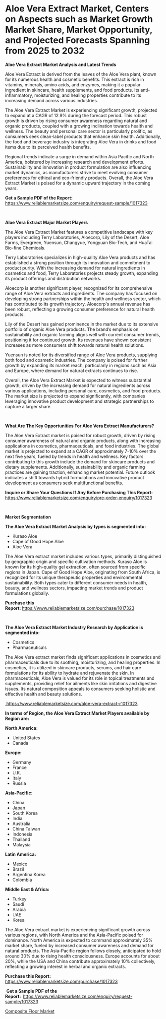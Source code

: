 <p><h1>Aloe Vera Extract Market, Centers on Aspects such as Market Growth Market Share, Market Opportunity, and Projected Forecasts Spanning from 2025 to 2032</h1></p><p><strong>Aloe Vera Extract Market Analysis and Latest Trends</strong></p>
<p><p>Aloe Vera Extract is derived from the leaves of the Aloe Vera plant, known for its numerous health and cosmetic benefits. This extract is rich in vitamins, minerals, amino acids, and enzymes, making it a popular ingredient in skincare, health supplements, and food products. Its anti-inflammatory, moisturizing, and healing properties contribute to its increasing demand across various industries.</p><p>The Aloe Vera Extract Market is experiencing significant growth, projected to expand at a CAGR of 12.9% during the forecast period. This robust growth is driven by rising consumer awareness regarding natural and organic products, coupled with a growing inclination towards health and wellness. The beauty and personal care sector is particularly prolific, as consumers seek clean-label products that enhance skin health. Additionally, the food and beverage industry is integrating Aloe Vera in drinks and food items due to its perceived health benefits.</p><p>Regional trends indicate a surge in demand within Asia Pacific and North America, bolstered by increasing research and development efforts. Sustainability and innovation in product formulation are also influencing market dynamics, as manufacturers strive to meet evolving consumer preferences for ethical and eco-friendly products. Overall, the Aloe Vera Extract Market is poised for a dynamic upward trajectory in the coming years.</p></p>
<p><strong>Get a Sample PDF of the Report:&nbsp;</strong> <a href="https://www.reliablemarketsize.com/enquiry/request-sample/1017323?utm_campaign=2316&utm_medium=2&utm_source=Github&utm_content=ia&utm_term=08022025&utm_id=aloe-vera-extract">https://www.reliablemarketsize.com/enquiry/request-sample/1017323</a></p>
<p>&nbsp;</p>
<p><strong>Aloe Vera Extract Major Market Players</strong></p>
<p><p>The Aloe Vera Extract Market features a competitive landscape with key players including Terry Laboratories, Aloecorp, Lily of the Desert, Aloe Farms, Evergreen, Yuensun, Changyue, Yongyuan Bio-Tech, and HuaTai Bio-fine Chemicals. </p><p>Terry Laboratories specializes in high-quality Aloe Vera products and has established a strong position through its innovation and commitment to product purity. With the increasing demand for natural ingredients in cosmetics and food, Terry Laboratories projects steady growth, expanding its product offerings and distribution networks.</p><p>Aloecorp is another significant player, recognized for its comprehensive range of Aloe Vera extracts and ingredients. The company has focused on developing strong partnerships within the health and wellness sector, which has contributed to its growth trajectory. Aloecorp's annual revenue has been robust, reflecting a growing consumer preference for natural health products.</p><p>Lily of the Desert has gained prominence in the market due to its extensive portfolio of organic Aloe Vera products. The brand’s emphasis on sustainability and organic farming aligns well with current consumer trends, positioning it for continued growth. Its revenues have shown consistent increases as more consumers shift towards natural health solutions.</p><p>Yuensun is noted for its diversified range of Aloe Vera products, supplying both food and cosmetic industries. The company is poised for further growth by expanding its market reach, particularly in regions such as Asia and Europe, where demand for natural extracts continues to rise.</p><p>Overall, the Aloe Vera Extract Market is expected to witness substantial growth, driven by the increasing demand for natural ingredients across various applications, including personal care, cosmetics, and food products. The market size is projected to expand significantly, with companies leveraging innovative product development and strategic partnerships to capture a larger share.</p></p>
<p>&nbsp;</p>
<p><strong>What Are The Key Opportunities For Aloe Vera Extract Manufacturers?</strong></p>
<p><p>The Aloe Vera Extract market is poised for robust growth, driven by rising consumer awareness of natural and organic products, along with increasing applications in cosmetics, pharmaceuticals, and food industries. The global market is projected to expand at a CAGR of approximately 7-10% over the next five years, fueled by trends in health and wellness. Key factors contributing to this growth include the demand for skincare products and dietary supplements. Additionally, sustainability and organic farming practices are gaining traction, enhancing market potential. Future outlook indicates a shift towards hybrid formulations and innovative product development as consumers seek multifunctional benefits.</p></p>
<p><strong>Inquire or Share Your Questions If Any Before Purchasing This Report:</strong> <a href="https://www.reliablemarketsize.com/enquiry/pre-order-enquiry/1017323?utm_campaign=2316&utm_medium=2&utm_source=Github&utm_content=ia&utm_term=08022025&utm_id=aloe-vera-extract">https://www.reliablemarketsize.com/enquiry/pre-order-enquiry/1017323</a></p>
<p>&nbsp;</p>
<p><strong>Market Segmentation</strong></p>
<p><strong>The Aloe Vera Extract Market Analysis by types is segmented into:</strong></p>
<p><ul><li>Kuraso Aloe</li><li>Cape of Good Hope Aloe</li><li>Aloe Vera</li></ul></p>
<p><p>The Aloe Vera extract market includes various types, primarily distinguished by geographic origin and specific cultivation methods. Kuraso Aloe is known for its high-quality gel extraction, often sourced from specific regions in Japan. Cape of Good Hope Aloe, originating from South Africa, is recognized for its unique therapeutic properties and environmental sustainability. Both types cater to different consumer needs in health, beauty, and wellness sectors, impacting market trends and product formulations globally.</p></p>
<p><strong>Purchase this Report:&nbsp;</strong><a href="https://www.reliablemarketsize.com/purchase/1017323?utm_campaign=2316&utm_medium=2&utm_source=Github&utm_content=ia&utm_term=08022025&utm_id=aloe-vera-extract">https://www.reliablemarketsize.com/purchase/1017323</a></p>
<p>&nbsp;</p>
<p><strong>The Aloe Vera Extract Market Industry Research by Application is segmented into:</strong></p>
<p><ul><li>Cosmetics</li><li>Pharmaceuticals</li></ul></p>
<p><p>The Aloe Vera extract market finds significant applications in cosmetics and pharmaceuticals due to its soothing, moisturizing, and healing properties. In cosmetics, it is utilized in skincare products, serums, and hair care formulations for its ability to hydrate and rejuvenate the skin. In pharmaceuticals, Aloe Vera is valued for its role in topical treatments and supplements, providing relief for ailments like skin irritations and digestive issues. Its natural composition appeals to consumers seeking holistic and effective health and beauty solutions.</p></p>
<p><a href="https://www.reliablemarketsize.com/aloe-vera-extract-r1017323?utm_campaign=2316&utm_medium=2&utm_source=Github&utm_content=ia&utm_term=08022025&utm_id=aloe-vera-extract">&nbsp;https://www.reliablemarketsize.com/aloe-vera-extract-r1017323</a></p>
<p><strong>In terms of Region, the Aloe Vera Extract Market Players available by Region are:</strong></p>
<p>
    <p> <strong> North America: </strong>
        <ul>
            <li>United States</li>
            <li>Canada</li>
        </ul>
        </p> 
    <p> <strong> Europe: </strong>
        <ul>
            <li>Germany</li>
            <li>France</li>
            <li>U.K.</li>
            <li>Italy</li>
            <li>Russia</li>
        </ul>
        </p> 
    <p> <strong> Asia-Pacific: </strong>
        <ul>
            <li>China</li>
            <li>Japan</li>
            <li>South Korea</li>
            <li>India</li>
            <li>Australia</li>
            <li>China Taiwan</li>
            <li>Indonesia</li>
            <li>Thailand</li>
            <li>Malaysia</li>
        </ul>
        </p> 
    <p> <strong> Latin America: </strong>
        <ul>
            <li>Mexico</li>
            <li>Brazil</li>
            <li>Argentina Korea</li>
            <li>Colombia</li>
        </ul>
        </p> 
    <p> <strong> Middle East & Africa: </strong>
        <ul>
            <li>Turkey</li>
            <li>Saudi</li>
            <li>Arabia</li>
            <li>UAE</li>
            <li>Korea</li>
        </ul>
    </p>
    </p>
<p><p>The Aloe Vera extract market is experiencing significant growth across various regions, with North America and the Asia-Pacific poised for dominance. North America is expected to command approximately 35% market share, fueled by increased consumer awareness and demand for natural products. The Asia-Pacific region follows closely, anticipated to hold around 30% due to rising health consciousness. Europe accounts for about 20%, while the USA and China contribute approximately 10% collectively, reflecting a growing interest in herbal and organic extracts.</p></p>
<p><strong>Purchase this Report: </strong><a href="https://www.reliablemarketsize.com/purchase/1017323?utm_campaign=2316&utm_medium=2&utm_source=Github&utm_content=ia&utm_term=08022025&utm_id=aloe-vera-extract">https://www.reliablemarketsize.com/purchase/1017323</a></p>
<p>&nbsp;<strong>Get a Sample PDF of the Report:&nbsp;&nbsp;</strong><a href="https://www.reliablemarketsize.com/enquiry/request-sample/1017323?utm_campaign=2316&utm_medium=2&utm_source=Github&utm_content=ia&utm_term=08022025&utm_id=aloe-vera-extract">https://www.reliablemarketsize.com/enquiry/request-sample/1017323</a></p>
<p><strong></strong></p>
<p><p><a href="https://github.com/arnoldannice0/Market-Research-Report-List-1/blob/main/composite-floor-market.md?utm_campaign=2316&utm_medium=2&utm_source=Github&utm_content=ia&utm_term=08022025&utm_id=aloe-vera-extract">Composite Floor Market</a></p></p>